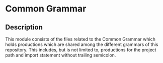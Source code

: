 # Common Grammar

## Description
This module consists of the files related to the Common Grammar which holds productions which are shared among the
different grammars of this repository. This includes, but is not limited to, productions for the project path and import
statement without trailing semicolon.
